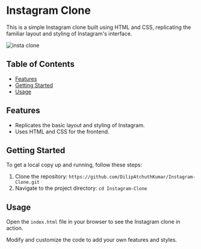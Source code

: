 # Instagram Clone

This is a simple Instagram clone built using HTML and CSS, replicating the familiar layout and styling of Instagram's interface.

![insta clone](https://github.com/DilipAtchuthKumar/Instagram-Clone/assets/118366836/31c21d19-aa6d-4152-91eb-edd5893a9cc9)

## Table of Contents

- [Features](#features)
- [Getting Started](#getting-started)
- [Usage](#usage)


## Features

- Replicates the basic layout and styling of Instagram.
- Uses HTML and CSS for the frontend.

## Getting Started

To get a local copy up and running, follow these steps:

1. Clone the repository: `https://github.com/DilipAtchuthKumar/Instagram-Clone.git`
2. Navigate to the project directory: `cd Instagram-Clone`

## Usage

Open the `index.html` file in your browser to see the Instagram clone in action.

Modify and customize the code to add your own features and styles.
